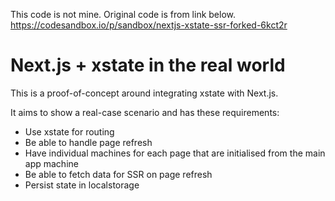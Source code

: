 This code is not mine. Original code is from link below.<br>
https://codesandbox.io/p/sandbox/nextjs-xstate-ssr-forked-6kct2r
# Next.js + xstate in the real world

This is a proof-of-concept around integrating xstate with Next.js.

It aims to show a real-case scenario and has these requirements:

-   Use xstate for routing
-   Be able to handle page refresh
-   Have individual machines for each page that are initialised from the main app machine
-   Be able to fetch data for SSR on page refresh
-   Persist state in localstorage
